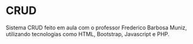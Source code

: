 # CRUD
Sistema CRUD feito em aula com o professor Frederico Barbosa Muniz, utilizando tecnologias como HTML, Bootstrap, Javascript e PHP.

